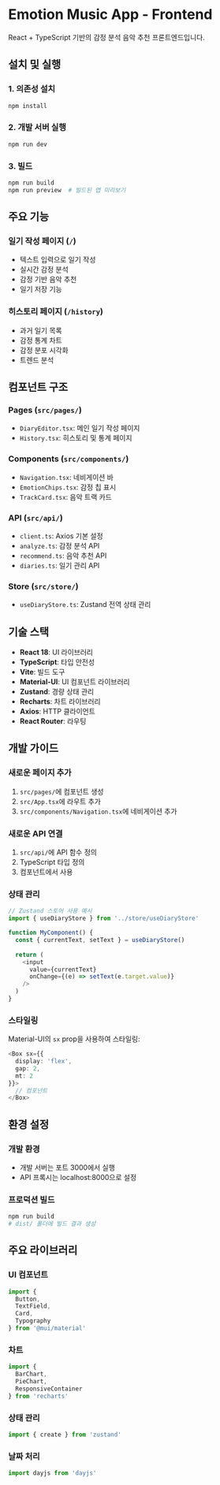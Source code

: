 # Emotion Music App - Frontend

React + TypeScript 기반의 감정 분석 음악 추천 프론트엔드입니다.

## 설치 및 실행

### 1. 의존성 설치

```bash
npm install
```

### 2. 개발 서버 실행

```bash
npm run dev
```

### 3. 빌드

```bash
npm run build
npm run preview  # 빌드된 앱 미리보기
```

## 주요 기능

### 일기 작성 페이지 (`/`)
- 텍스트 입력으로 일기 작성
- 실시간 감정 분석
- 감정 기반 음악 추천
- 일기 저장 기능

### 히스토리 페이지 (`/history`)
- 과거 일기 목록
- 감정 통계 차트
- 감정 분포 시각화
- 트렌드 분석

## 컴포넌트 구조

### Pages (`src/pages/`)
- `DiaryEditor.tsx`: 메인 일기 작성 페이지
- `History.tsx`: 히스토리 및 통계 페이지

### Components (`src/components/`)
- `Navigation.tsx`: 네비게이션 바
- `EmotionChips.tsx`: 감정 칩 표시
- `TrackCard.tsx`: 음악 트랙 카드

### API (`src/api/`)
- `client.ts`: Axios 기본 설정
- `analyze.ts`: 감정 분석 API
- `recommend.ts`: 음악 추천 API  
- `diaries.ts`: 일기 관리 API

### Store (`src/store/`)
- `useDiaryStore.ts`: Zustand 전역 상태 관리

## 기술 스택

- **React 18**: UI 라이브러리
- **TypeScript**: 타입 안전성
- **Vite**: 빌드 도구
- **Material-UI**: UI 컴포넌트 라이브러리
- **Zustand**: 경량 상태 관리
- **Recharts**: 차트 라이브러리
- **Axios**: HTTP 클라이언트
- **React Router**: 라우팅

## 개발 가이드

### 새로운 페이지 추가

1. `src/pages/`에 컴포넌트 생성
2. `src/App.tsx`에 라우트 추가
3. `src/components/Navigation.tsx`에 네비게이션 추가

### 새로운 API 연결

1. `src/api/`에 API 함수 정의
2. TypeScript 타입 정의
3. 컴포넌트에서 사용

### 상태 관리

```typescript
// Zustand 스토어 사용 예시
import { useDiaryStore } from '../store/useDiaryStore'

function MyComponent() {
  const { currentText, setText } = useDiaryStore()
  
  return (
    <input 
      value={currentText} 
      onChange={(e) => setText(e.target.value)} 
    />
  )
}
```

### 스타일링

Material-UI의 `sx` prop을 사용하여 스타일링:

```typescript
<Box sx={{ 
  display: 'flex', 
  gap: 2, 
  mt: 2 
}}>
  // 컴포넌트
</Box>
```

## 환경 설정

### 개발 환경
- 개발 서버는 포트 3000에서 실행
- API 프록시는 localhost:8000으로 설정

### 프로덕션 빌드
```bash
npm run build
# dist/ 폴더에 빌드 결과 생성
```

## 주요 라이브러리

### UI 컴포넌트
```typescript
import { 
  Button, 
  TextField, 
  Card, 
  Typography 
} from '@mui/material'
```

### 차트
```typescript
import { 
  BarChart, 
  PieChart, 
  ResponsiveContainer 
} from 'recharts'
```

### 상태 관리
```typescript
import { create } from 'zustand'
```

### 날짜 처리
```typescript
import dayjs from 'dayjs'
```
